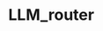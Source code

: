 <!--
 * @Author: wds-Ubuntu22-cqu wdsnpshy@163.com
 * @Date: 2024-12-10 21:02:59
 * @Description: 
 * 邮箱：wdsnpshy@163.com 
 * Copyright (c) 2024 by ${wds-Ubuntu22-cqu}, All Rights Reserved. 
-->
# LLM_router
